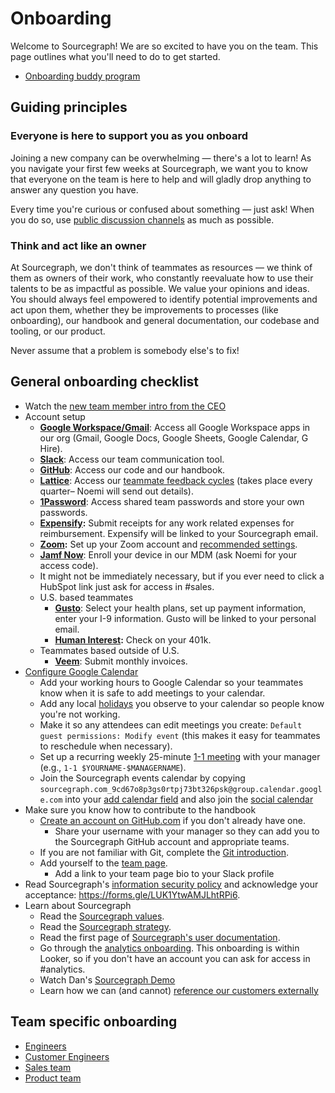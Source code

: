 # Onboarding

Welcome to Sourcegraph! We are so excited to have you on the team. This page outlines what you'll need to do to get started.

- [Onboarding buddy program](./buddy-program.md)

## Guiding principles

### Everyone is here to support you as you onboard

Joining a new company can be overwhelming — there's a lot to learn! As you navigate your first few weeks at Sourcegraph, we want you to know that everyone on the team is here to help and will gladly drop anything to answer any question you have.

Every time you're curious or confused about something — just ask! When you do so, use [public discussion channels](../../communication/team_chat.md#avoid_private_messages) as much as possible.

### Think and act like an owner

At Sourcegraph, we don't think of teammates as resources — we think of them as owners of their work, who constantly reevaluate how to use their talents to be as impactful as possible. We value your opinions and ideas. You should always feel empowered to identify potential improvements and act upon them, whether they be improvements to processes (like onboarding), our handbook and general documentation, our codebase and tooling, or our product.

Never assume that a problem is somebody else's to fix!

## General onboarding checklist

- Watch the [new team member intro from the CEO](https://www.youtube.com/watch?v=EVHUGZe5uts)
- Account setup
  - **[Google Workspace/Gmail](https://www.google.com/gmail/)**: Access all Google Workspace apps in our org (Gmail, Google Docs, Google Sheets, Google Calendar, G Hire).
  - **[Slack](https://slack.com/)**: Access our team communication tool.
  - **[GitHub](https://github.com/sourcegraph/)**: Access our code and our handbook.
  - **[Lattice](https://sourcegraph.latticehq.com/)**: Access our [teammate feedback cycles](../review-cycles.md) (takes place every quarter– Noemi will send out details).
  - **[1Password](https://1password.com/)**: Access shared team passwords and store your own passwords.
  - **[Expensify](https://www.expensify.com/signin):** Submit receipts for any work related expenses for reimbursement. Expensify will be linked to your Sourcegraph email.
  - **[Zoom](https://zoom.us/signin):** Set up your Zoom account and [recommended settings](../../communication.md#video-calls). 
  - **[Jamf Now](https://sourcegraph.jamfcloud.md.com)**: Enroll your device in our MDM (ask Noemi for your access code).
  - It might not be immediately necessary, but if you ever need to click a HubSpot link just ask for access in #sales.
  - U.S. based teammates
     - **[Gusto](https://gusto.com/)**: Select your health plans, set up payment information, enter your I-9 information. Gusto will be linked to your personal email.
     - **[Human Interest](https://humaninterest.com/):** Check on your 401k.
  - Teammates based outside of U.S.
     - **[Veem](https://veem.com/)**: Submit monthly invoices.
- [Configure Google Calendar](https://calendar.google.com/calendar/r/settings)
  - Add your working hours to Google Calendar so your teammates know when it is safe to add meetings to your calendar.
  - Add any local [holidays](../holidays.md) you observe to your calendar so people know you're not working.
  - Make it so any attendees can edit meetings you create: `Default guest permissions: Modify event` (this makes it easy for teammates to reschedule when necessary).
  - Set up a recurring weekly 25-minute [1-1 meeting](../../leadership/1-1.md) with your manager (e.g., `1-1 $YOURNAME-$MANAGERNAME`).
  - Join the Sourcegraph events calendar by copying `sourcegraph.com_9cd67o8p3gs0rtpj73bt326psk@group.calendar.google.com` into your [add calendar field](https://calendar.google.com/calendar/u/0/r/settings/addcalendar?) and also join the [social calendar](../../../company/remote/social_calendar.md)
- Make sure you know how to contribute to the handbook
  - [Create an account on GitHub.com](https://github.com/join) if you don't already have one.
     - Share your username with your manager so they can add you to the Sourcegraph GitHub account and appropriate teams.
  - If you are not familiar with Git, complete the [Git introduction](git_intro.md).
  - Add yourself to the [team page](../../../company/team/index.md).
     - Add a link to your team page bio to your Slack profile
- Read Sourcegraph's [information security policy](https://about.sourcegraph.com/security) and acknowledge your acceptance: https://forms.gle/LUK1YtwAMJLhtRPi6.
- Learn about Sourcegraph
  - Read the [Sourcegraph values](../../../company/values.md).
  - Read the [Sourcegraph strategy](../../../company/strategy.md).
  - Read the first page of [Sourcegraph's user documentation](https://docs.sourcegraph.com/getting-started).
  - Go through the [analytics onboarding](https://sourcegraph.looker.com/projects/sourcegraph_events/files/1_home.md). This onboarding is within Looker, so if you don't have an account you can ask for access in #analytics.
  - Watch Dan's [Sourcegraph Demo](https://drive.google.com/file/d/1VUZ0rnZQpNgjtGDI0tMC-h-OtL0Czz8H/view)
  - Learn how we can (and cannot) [reference our customers externally](../../sales/index.md#customer)

## Team specific onboarding

- [Engineers](../../engineering/onboarding.md)
- [Customer Engineers](../../ce/onboarding.md)
- [Sales team](../../sales/onboarding/index.md)
- [Product team](../../product/onboarding/index.md)
